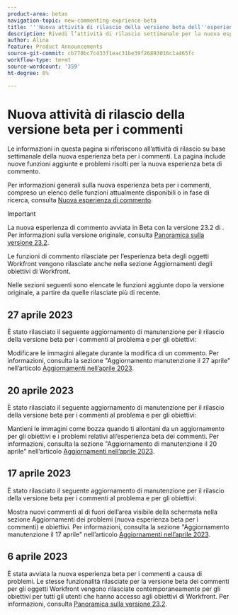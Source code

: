 ```yaml
---
product-area: betas
navigation-topic: new-commenting-exprience-beta
title: '''Nuova attività di rilascio della versione beta dell''esperienza di commento'''
description: Rivedi l’attività di rilascio settimanale per la nuova esperienza di creazione commenti di Adobe Workfront Beta.
author: Alina
feature: Product Announcements
source-git-commit: cb770bc7c433f1eac31be39f26893016c1a465fc
workflow-type: tm+mt
source-wordcount: '359'
ht-degree: 0%

---
```



# Nuova attività di rilascio della versione beta per i commenti

Le informazioni in questa pagina si riferiscono all’attività di rilascio su base settimanale della nuova esperienza beta per i commenti. La pagina include nuove funzioni aggiunte e problemi risolti per la nuova esperienza beta di commento.

Per informazioni generali sulla nuova esperienza beta per i commenti, compreso un elenco delle funzioni attualmente disponibili o in fase di ricerca, consulta [Nuova esperienza di commento](../new-commenting-experience-beta/unified-commenting-experience.md).

<!--the sections below are copied from the former Canvas beta - replace with real new commenting beta experience content when it becomes available; also, add links to pertinent articles when you add the features for each release, and the year for the week; thought: should we separate these by release in additional sections?! first by release and then by week?!-->

>[!IMPORTANT]
>
>La nuova esperienza di commento avviata in Beta con la versione 23.2 di . Per informazioni sulla versione originale, consulta [Panoramica sulla versione 23.2](../../product-releases/23.2-release-activity/23-2-release-overview.md).
>
>Le funzioni di commento rilasciate per l’esperienza beta degli oggetti Workfront vengono rilasciate anche nella sezione Aggiornamenti degli obiettivi di Workfront.

Nelle sezioni seguenti sono elencate le funzioni aggiunte dopo la versione originale, a partire da quelle rilasciate più di recente.

<!--

## Week of May 2, 2023

### Images are removed from the Documents area when attachments are removed from comments or when comments containing an attachment are removed

We are changing the way attachments work when removing or editing a comment that contains an attachment. Now, when you edit a comment and remove the attachment, or when you delete a comment that contains an attachment, the attachment is also removed from your Documents area. Prior to this change, in the previous commenting experience, the attachments remained in your Documents area. For information, see [Update work](../../workfront-basics/updating-work-items-and-viewing-updates/update-work.md). 

Available for issue commenting Beta experience and for Workfront Goals on the following dates:

* Preview: May 3, 2023
* Production: May 4, 2023

-->

## 27 aprile 2023

È stato rilasciato il seguente aggiornamento di manutenzione per il rilascio della versione beta per i commenti al problema e per gli obiettivi:

Modificare le immagini allegate durante la modifica di un commento. Per informazioni, consulta la sezione &quot;Aggiornamento manutenzione il 27 aprile&quot; nell’articolo <a href="https://experienceleague.adobe.com/docs/workfront-known-issues/releases/current-updates.html?lang=en#updates-in-april-2023">Aggiornamenti nell’aprile 2023</a>.

## 20 aprile 2023

È stato rilasciato il seguente aggiornamento di manutenzione per il rilascio della versione beta per i commenti al problema e per gli obiettivi:

Mantieni le immagini come bozza quando ti allontani da un aggiornamento per gli obiettivi e i problemi relativi all’esperienza beta dei commenti. Per informazioni, consulta la sezione &quot;Aggiornamento di manutenzione il 20 aprile&quot; nell’articolo <a href="https://experienceleague.adobe.com/docs/workfront-known-issues/releases/current-updates.html?lang=en#updates-in-april-2023">Aggiornamenti nell’aprile 2023</a>.

## 17 aprile 2023

È stato rilasciato il seguente aggiornamento di manutenzione per il rilascio della versione beta per i commenti al problema e per gli obiettivi:

Mostra nuovi commenti al di fuori dell’area visibile della schermata nella sezione Aggiornamenti dei problemi (nuova esperienza beta per i commenti) e obiettivi. Per informazioni, consulta la sezione &quot;Aggiornamento manutenzione il 17 aprile&quot; nell’articolo  <a href="https://experienceleague.adobe.com/docs/workfront-known-issues/releases/current-updates.html?lang=en#updates-in-april-2023">Aggiornamenti nell’aprile 2023</a>.


## 6 aprile 2023

È stata avviata la nuova esperienza beta per i commenti a causa di problemi.
Le stesse funzionalità rilasciate per la versione beta dei commenti per gli oggetti Workfront vengono rilasciate contemporaneamente per gli obiettivi per tutti gli utenti che hanno accesso agli obiettivi di Workfront. Per informazioni, consulta [Panoramica sulla versione 23.2](../../product-releases/23.2-release-activity/23-2-release-overview.md).